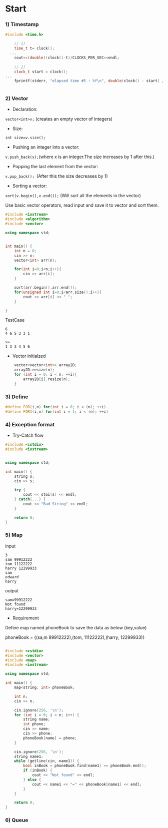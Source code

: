 # Start


### 1) Timestamp

```cpp
#include <time.h>

	// 1)
	time_t t= clock();
  ...
	cout<<(double)(clock()-t)/CLOCKS_PER_SEC<<endl;
	
	// 2)
	clock_t start = clock();
...
	fprintf(stderr, "elapsed time #5 : %f\n", double(clock() - start) / CLOCKS_PER_SEC); start = clock();
	
```


### 2) Vector

* Declaration:

`vector<int>v;` (creates an empty vector of integers)

* Size:

`int size=v.size();`

* Pushing an integer into a vector:

`v.push_back(x);`(where x is an integer.The size increases by 1 after this.)

* Popping the last element from the vector:

`v.pop_back(); `(After this the size decreases by 1)

* Sorting a vector:

`sort(v.begin(),v.end());` (Will sort all the elements in the vector)

Use basic vector operators, read input and save it to vector and sort them.
```cpp
#include <iostream>
#include <algorithm>
#include <vector>

using namespace std;


int main() {
	int n = 0;
	cin >> n;
	vector<int> arr(n);

	for(int i=0;i<n;i++){
		cin >> arr[i];
	}

	sort(arr.begin(),arr.end());
	for(unsigned int i=0;i<arr.size();i++){
		cout << arr[i] << " ";
	}

}
```
TestCase
```
6
4 6 5 3 3 1

>>
1 3 3 4 5 6 
```

 * Vector initialzed
```cpp
	vector<vector<int>> array2D;
	array2D.resize(n);
	for (int i = 0; i < n; ++i){
		array2D[i].resize(n);
	}
```	

### 3) Define

```cpp
#define FOR(i,n) for(int i = 0; i < (n); ++i)
#define FOR1(i,n) for(int i = 1; i < (n); ++i)

```

### 4) Exception format

 * Try-Catch flow

```cpp
#include <cstdio>
#include <iostream>


using namespace std;

int main() {
    string s;
    cin >> s;

    try {
        cout << stoi(s) << endl;
    } catch(...) {
        cout << "Bad String" << endl;
    }

    return 0;
}

```

### 5) Map

input
```
3
sam 99912222
tom 11122222
harry 12299933
sam
edward
harry
```

output
```
sam=99912222
Not found
harry=12299933
```

* Requirement

Define map named phoneBook to save the data as below (key,value)


phoneBook = {(sa,m 99912222),(tom, 11122222),(harry, 12299933)}

```cpp

#include <cstdio>
#include <vector>
#include <map>
#include <iostream>

using namespace std;

int main() {
	map<string, int> phoneBook;

	int n;
	cin >> n;

	cin.ignore(256, '\n');
	for (int i = 0; i < n; i++) {
		string name;
		int phone;
		cin >> name;
		cin >> phone;
		phoneBook[name] = phone;
	}

	cin.ignore(256, '\n');
	string name1;
	while (getline(cin, name1)) {
		bool inBook = phoneBook.find(name1) == phoneBook.end();
		if (inBook) {
			cout << "Not found" << endl;
		} else {
			cout << name1 << "=" << phoneBook[name1] << endl;
		}
	}

	return 0;
}


```

### 6) Queue
